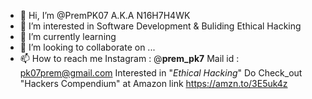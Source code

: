 - 👋 Hi, I’m @PremPK07 A.K.A N16H7H4WK
- 👀 I’m interested in Software Development & Buliding Ethical Hacking
- 🌱 I’m currently learning 
- 💞️ I’m looking to collaborate on ...
- 📫 How to reach me 
Instagram : @__prem_pk7__
Mail id : pk07prem@gmail.com
Interested in "_Ethical Hacking_" Do Check_out "Hackers Compendium" at Amazon
link https://amzn.to/3E5uk4z

<!---
PremPK07/PremPK07 is a ✨ special ✨ repository because its `README.md` (this file) appears on your GitHub profile.
You can click the Preview link to take a look at your changes.
--->
